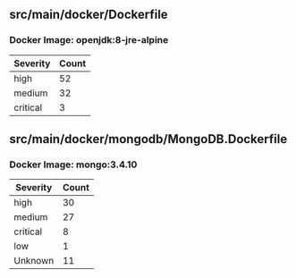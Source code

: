 ## src/main/docker/Dockerfile

### Docker Image: openjdk:8-jre-alpine
| Severity | Count |
|----------|-------|
| high | 52 |
| medium | 32 |
| critical | 3 |


## src/main/docker/mongodb/MongoDB.Dockerfile

### Docker Image: mongo:3.4.10
| Severity | Count |
|----------|-------|
| high | 30 |
| medium | 27 |
| critical | 8 |
| low | 1 |
| Unknown | 11 |